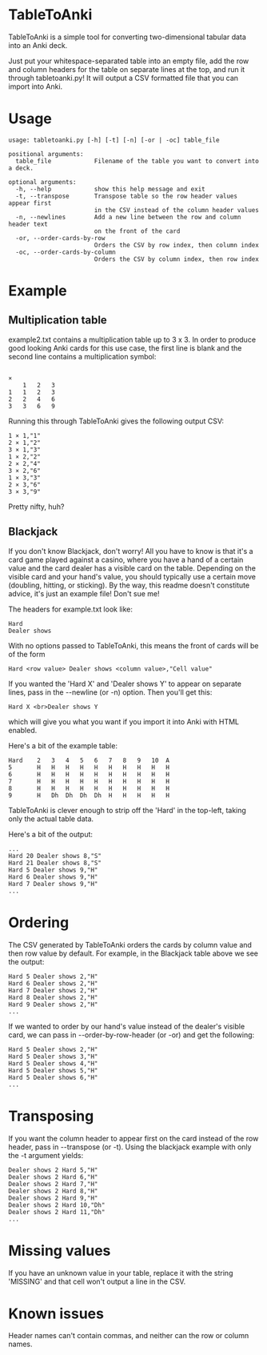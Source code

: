 TableToAnki
===========
TableToAnki is a simple tool for converting two-dimensional tabular data into an Anki deck.

Just put your whitespace-separated table into an empty file, add the row and column headers for the table on separate lines
at the top, and run it through tabletoanki.py! It will output a CSV formatted file that you can import into Anki.

Usage
=====

```
usage: tabletoanki.py [-h] [-t] [-n] [-or | -oc] table_file

positional arguments:
  table_file            Filename of the table you want to convert into a deck.

optional arguments:
  -h, --help            show this help message and exit
  -t, --transpose       Transpose table so the row header values appear first
                        in the CSV instead of the column header values
  -n, --newlines        Add a new line between the row and column header text
                        on the front of the card
  -or, --order-cards-by-row
                        Orders the CSV by row index, then column index
  -oc, --order-cards-by-column
                        Orders the CSV by column index, then row index
```

Example
=======

Multiplication table
--------------------
example2.txt contains a multiplication table up to 3 x 3. In order to produce good looking Anki cards for this use case,
the first line is blank and the second line contains a multiplication symbol:

```

×
    1   2   3
1   1   2   3
2   2   4   6
3   3   6   9

```

Running this through TableToAnki gives the following output CSV:

```
1 × 1,"1"
2 × 1,"2"
3 × 1,"3"
1 × 2,"2"
2 × 2,"4"
3 × 2,"6"
1 × 3,"3"
2 × 3,"6"
3 × 3,"9"
```

Pretty nifty, huh?

Blackjack
---------
If you don't know Blackjack, don't worry! All you have to know is that it's a card game played against a casino,
where you have a hand of a certain value and the card dealer has a visible card on the table. Depending on the visible card
and your hand's value, you should typically use a certain move (doubling, hitting, or sticking).
By the way, this readme doesn't constitute advice, it's just an example file! Don't sue me!

The headers for example.txt look like:

```
Hard
Dealer shows
```

With no options passed to TableToAnki, this means the front of cards will be of the form

```
Hard <row value> Dealer shows <column value>,"Cell value"
```

If you wanted the 'Hard X' and 'Dealer shows Y' to appear on separate lines,
pass in the --newline (or -n) option. Then you'll get this:

```
Hard X <br>Dealer shows Y
```

which will give you what you want if you import it into Anki with HTML enabled.

Here's a bit of the example table:

```
Hard    2   3   4   5   6   7   8   9   10  A
5       H   H   H   H   H   H   H   H   H   H
6       H   H   H   H   H   H   H   H   H   H
7       H   H   H   H   H   H   H   H   H   H
8       H   H   H   H   H   H   H   H   H   H
9       H   Dh  Dh  Dh  Dh  H   H   H   H   H
```

TableToAnki is clever enough to strip off the 'Hard' in the top-left, taking only the actual table data.

Here's a bit of the output:

```
...
Hard 20 Dealer shows 8,"S"
Hard 21 Dealer shows 8,"S"
Hard 5 Dealer shows 9,"H"
Hard 6 Dealer shows 9,"H"
Hard 7 Dealer shows 9,"H"
...
```

Ordering
========
The CSV generated by TableToAnki orders the cards by column value and then row value by default. For example, in the Blackjack
table above we see the output:

```
Hard 5 Dealer shows 2,"H"
Hard 6 Dealer shows 2,"H"
Hard 7 Dealer shows 2,"H"
Hard 8 Dealer shows 2,"H"
Hard 9 Dealer shows 2,"H"
...
```

If we wanted to order by our hand's value instead of the dealer's visible card, we can pass in --order-by-row-header (or -or)
and get the following:

```
Hard 5 Dealer shows 2,"H"
Hard 5 Dealer shows 3,"H"
Hard 5 Dealer shows 4,"H"
Hard 5 Dealer shows 5,"H"
Hard 5 Dealer shows 6,"H"
...
```

Transposing
===========
If you want the column header to appear first on the card instead of the row header, pass in --transpose (or -t).
Using the blackjack example with only the -t argument yields:

```
Dealer shows 2 Hard 5,"H"
Dealer shows 2 Hard 6,"H"
Dealer shows 2 Hard 7,"H"
Dealer shows 2 Hard 8,"H"
Dealer shows 2 Hard 9,"H"
Dealer shows 2 Hard 10,"Dh"
Dealer shows 2 Hard 11,"Dh"
...
```

Missing values
==============
If you have an unknown value in your table, replace it with the string 'MISSING' and that cell won't output a line in the CSV.

Known issues
============
Header names can't contain commas, and neither can the row or column names.
